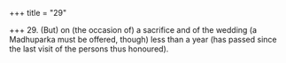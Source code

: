 +++
title = "29"

+++
29. (But) on (the occasion of) a sacrifice and of the wedding (a Madhuparka must be offered, though) less than a year (has passed since the last visit of the persons thus honoured).
